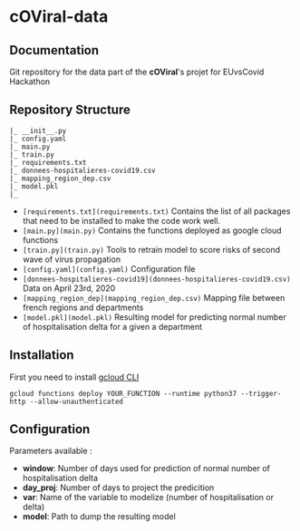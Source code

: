 # cOViral-data


## Documentation <a name="documentation"></a>

Git repository for the data part of the **cOViral**'s projet for EUvsCovid Hackathon


## Repository Structure <a name="repository-structure"></a>

```
|_ __init__.py
|_ config.yaml
|_ main.py
|_ train.py
|_ requirements.txt
|_ donnees-hospitalieres-covid19.csv
|_ mapping_region_dep.csv
|_ model.pkl
|_ 
```

- ```[requirements.txt](requirements.txt)``` Contains the list of all packages that need to be installed to make the code work well. <br/>
- ```[main.py](main.py)``` Contains the functions deployed as google cloud functions <br/>
- ```[train.py](train.py)``` Tools to retrain model to score risks of second wave of virus propagation <br/>
- ```[config.yaml](config.yaml)``` Configuration file <br/>
- ```[donnees-hospitalieres-covid19](donnees-hospitalieres-covid19.csv)``` Data on April 23rd, 2020 <br/>
- ```[mapping_region_dep](mapping_region_dep.csv)``` Mapping file between french regions and departments <br/>
- ```[model.pkl](model.pkl)``` Resulting model for predicting normal number of hospitalisation delta for a given a department <br/>


## Installation <a name="installation"></a>

First you need to install [gcloud CLI](https://cloud.google.com/sdk/docs)

```shell
gcloud functions deploy YOUR_FUNCTION --runtime python37 --trigger-http --allow-unauthenticated
```



## Configuration <a name="config"></a>

Parameters available :
- **window**: Number of days used for prediction of normal number of hospitalisation delta
- **day_proj**: Number of days to project the predicition
- **var**: Name of the variable to modelize (number of hospitalisation or delta)
- **model**: Path to dump the resulting model


